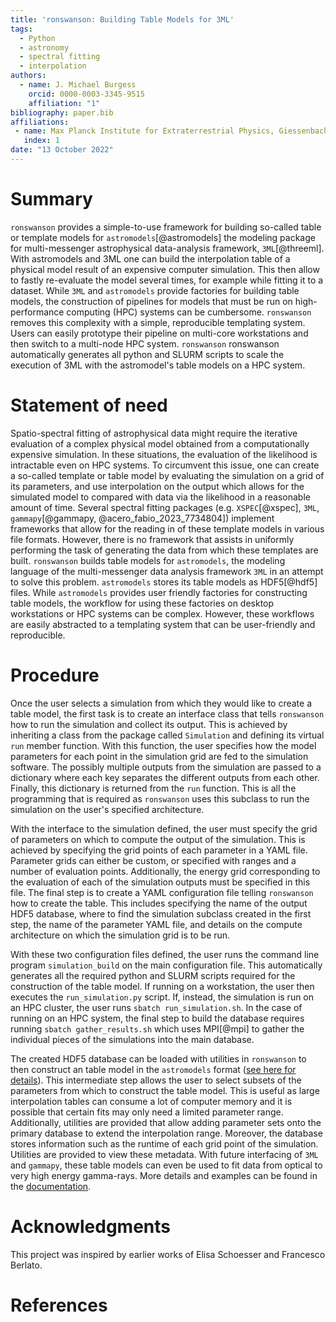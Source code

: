 ```yaml
---
title: 'ronswanson: Building Table Models for 3ML'
tags:
  - Python
  - astronomy
  - spectral fitting
  - interpolation
authors:
  - name: J. Michael Burgess
    orcid: 0000-0003-3345-9515
    affiliation: "1"
bibliography: paper.bib
affiliations:
 - name: Max Planck Institute for Extraterrestrial Physics, Giessenbachstrasse, 85748 Garching, Germany
   index: 1
date: "13 October 2022"
---
```


# Summary

`ronswanson` provides a simple-to-use framework for building so-called table or
template models for `astromodels`[@astromodels] the modeling package for
multi-messenger astrophysical data-analysis framework, `3ML`[@threeml]. With
astromodels and 3ML one can build the interpolation table of a physical model
result of an expensive computer simulation. This then allow to fastly
re-evaluate the model several times, for example while fitting it to a
dataset. While `3ML` and `astromodels` provide factories for building table
models, the construction of pipelines for models that must be run on
high-performance computing (HPC) systems can be cumbersome. `ronswanson` removes
this complexity with a simple, reproducible templating system. Users can easily
prototype their pipeline on multi-core workstations and then switch to a
multi-node HPC system. `ronswanson` ronswanson automatically generates all
python and SLURM scripts to scale the execution of 3ML with the astromodel's
table models on a HPC system.



# Statement of need

Spatio-spectral fitting of astrophysical data might require the iterative
evaluation of a complex physical model obtained from a computationally expensive
simulation. In these situations, the evaluation of the likelihood is intractable
even on HPC systems. To circumvent this issue, one can create a so-called
template or table model by evaluating the simulation on a grid of its
parameters, and use interpolation on the output which allows for the simulated
model to compared with data via the likelihood in a reasonable amount of
time. Several spectral fitting packages (e.g. `XSPEC`[@xspec], `3ML`,
`gammapy`[@gammapy, @acero_fabio_2023_7734804]) implement frameworks that allow for the reading in of these
template models in various file formats. However, there is no framework that
assists in uniformly performing the task of generating the data from which these
templates are built. `ronswanson` builds table models for `astromodels`, the
modeling language of the multi-messenger data analysis framework `3ML` in an
attempt to solve this problem. `astromodels` stores its table models as
HDF5[@hdf5] files. While `astromodels` provides user friendly factories for
constructing table models, the workflow for using these factories on desktop
workstations or HPC systems can be complex. However, these workflows are easily
abstracted to a templating system that can be user-friendly and reproducible.


# Procedure

Once the user selects a simulation from which they would like to create a table
model, the first task is to create an interface class that tells `ronswanson`
how to run the simulation and collect its output. This is achieved by inheriting
a class from the package called `Simulation` and defining its virtual `run`
member function. With this function, the user specifies how the model parameters
for each point in the simulation grid are fed to the simulation software. The
possibly multiple outputs from the simulation are passed to a dictionary where
each key separates the different outputs from each other. Finally, this
dictionary is returned from the `run` function. This is all the programming that
is required as `ronswanson` uses this subclass to run the simulation on the
user's specified architecture.

With the interface to the simulation defined, the user must specify the grid of
parameters on which to compute the output of the simulation. This is achieved by
specifying the grid points of each parameter in a YAML file. Parameter grids can
either be custom, or specified with ranges and a number of evaluation
points. Additionally, the energy grid corresponding to the evaluation of each of
the simulation outputs must be specified in this file. The final step is to
create a YAML configuration file telling `ronswanson` how to create the
table. This includes specifying the name of the output HDF5 database, where to
find the simulation subclass created in the first step, the name of the
parameter YAML file, and details on the compute architecture on which the
simulation grid is to be run.

With these two configuration files defined, the user runs the command line
program `simulation_build` on the main configuration file. This automatically
generates all the required python and SLURM scripts required for the
construction of the table model. If running on a workstation, the user then
executes the `run_simulation.py` script. If, instead, the simulation is run on
an HPC cluster, the user runs `sbatch run_simulation.sh`. In the case of running
on an HPC system, the final step to build the database requires running `sbatch
gather_results.sh` which uses MPI[@mpi] to gather the individual pieces of the
simulations into the main database.

The created HDF5 database can be loaded with utilities in `ronswanson` to then
construct an table model in the `astromodels` format ([see here for
details](https://threeml.readthedocs.io/en/stable/notebooks/spectral_models.html#Template-(Table)-Models)). This
intermediate step allows the user to select subsets of the parameters from which
to construct the table model. This is useful as large interpolation tables can
consume a lot of computer memory and it is possible that certain fits may only
need a limited parameter range. Additionally, utilities are provided that allow
adding parameter sets onto the primary database to extend the interpolation
range. Moreover, the database stores information such as the runtime of each
grid point of the simulation. Utilities are provided to view these
metadata. With future interfacing of `3ML` and `gammapy`, these table models can
even be used to fit data from optical to very high energy gamma-rays. More
details and examples can be found in the
[documentation](http://jmichaelburgess.com/ronswanson/index.html).

# Acknowledgments

This project was inspired by earlier works of Elisa Schoesser and Francesco
Berlato.

# References
